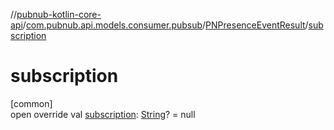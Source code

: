 //[pubnub-kotlin-core-api](../../../index.md)/[com.pubnub.api.models.consumer.pubsub](../index.md)/[PNPresenceEventResult](index.md)/[subscription](subscription.md)

# subscription

[common]\
open override val [subscription](subscription.md): [String](https://kotlinlang.org/api/latest/jvm/stdlib/kotlin/-string/index.html)? = null
